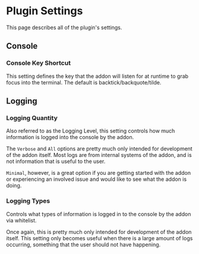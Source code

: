 # Plugin Settings

This page describes all of the plugin's settings.

## Console

### Console Key Shortcut

This setting defines the key that the addon will listen for at runtime to grab focus into the terminal.
The default is backtick/backquote/tilde.

## Logging

### Logging Quantity

Also referred to as the Logging Level, this setting controls how much information is logged into the console by the addon.

The `Verbose` and `All` options are pretty much only intended for development of the addon itself. Most logs are from internal systems of the addon, and is not information that is useful to the user.

`Minimal`, however, is a great option if you are getting started with the addon or experiencing an involved issue and would like to see what the addon is doing.

### Logging Types

Controls what types of information is logged in to the console by the addon via whitelist. 

Once again, this is pretty much only intended for development of the addon itself. This setting only becomes useful when there is a large amount of logs occurring, something that the user should not have happening.
